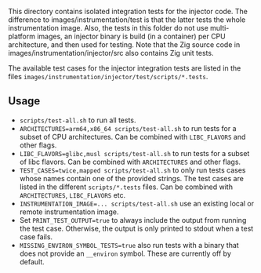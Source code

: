 This directory contains isolated integration tests for the injector code.
The difference to images/instrumentation/test is that the latter tests the whole instrumentation image.
Also, the tests in this folder do not use multi-platform images, an injector binary is build (in a container) per CPU
architecture, and then used for testing.
Note that the Zig source code in images/instrumentation/injector/src also contains Zig unit tests.

The available test cases for the injector integration tests are listed in the files
`images/instrumentation/injector/test/scripts/*.tests`.

Usage
-----

* `scripts/test-all.sh` to run all tests.
* `ARCHITECTURES=arm64,x86_64 scripts/test-all.sh` to run tests for a subset of CPU architectures.
  Can be combined with `LIBC_FLAVORS` and other flags.
* `LIBC_FLAVORS=glibc,musl scripts/test-all.sh` to run tests for a subset of libc flavors.
  Can be combined with `ARCHITECTURES` and other flags.
* `TEST_CASES=twice,mapped scripts/test-all.sh` to only run tests cases whose names contain one of the
  provided strings.
  The test cases are listed in the different `scripts/*.tests` files.
  Can be combined with `ARCHITECTURES`, `LIBC_FLAVORS` etc.
* `INSTRUMENTATION_IMAGE=... scripts/test-all.sh` use an existing local or remote instrumentation image.
* Set `PRINT_TEST_OUTPUT=true` to always include the output from running the test case. Otherwise, the output is only
  printed to stdout when a test case fails.
* `MISSING_ENVIRON_SYMBOL_TESTS=true` also run tests with a binary that does not provide an `__environ` symbol.
  These are currently off by default.

